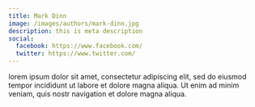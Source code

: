 ```yaml
---
title: Mark Dinn
image: /images/authors/mark-dinn.jpg
description: this is meta description
social:
  facebook: https://www.facebook.com/
  twitter: https://www.twitter.com/
---
```


lorem ipsum dolor sit amet, consectetur adipiscing elit, sed do eiusmod tempor incididunt ut labore et dolore magna aliqua. Ut enim ad minim veniam, quis nostr navigation et dolore magna aliqua.
